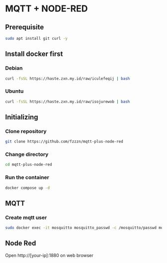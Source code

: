 # MQTT + NODE-RED

## Prerequisite

```bash
sudo apt install git curl -y
```

## Install docker first

### Debian

```bash
curl -fsSL https://haste.zxn.my.id/raw/iculefeqij | bash
```

### Ubuntu

```bash
curl -fsSL https://haste.zxn.my.id/raw/isojurewob | bash
```

## Initializing

### Clone repository

```bash
git clone https://github.com/fzzzn/mqtt-plus-node-red
```

### Change directory

```bash
cd mqtt-plus-node-red
```

### Run the container

```bash
docker compose up -d
```

## MQTT

### Create mqtt user

```bash
sudo docker exec -it mosquitto mosquitto_passwd -c /mosquitto/passwd mqtt
```

## Node Red

Open http://[your-ip]:1880 on web browser
